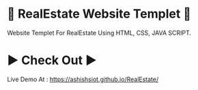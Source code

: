 # 🏡 RealEstate Website Templet 🏡
Website Templet For RealEstate Using HTML, CSS, JAVA SCRIPT.



# ▶ Check Out ▶
Live Demo At : https://ashishsiot.github.io/RealEstate/
